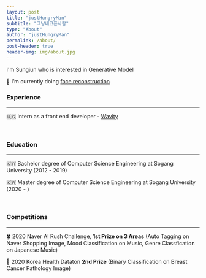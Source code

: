 ```yaml
---
layout: post
title: "justHungryMan"
subtitle: "그냥배고픈사람"
type: "About"
author: "justHungryMan"
permalink: /about/
post-header: true
header-img: img/about.jpg
---
```


I'm Sungjun who is interested in Generative Model

🌱 I’m currently doing [face reconstruction](https://github.com/justHungryMan/face_reconstruction)

### Experience

---

🇺🇸 Intern as a front end developer - [Wavity](https://www.wavity.com)

<br />

### Education

---

🇰🇷 Bachelor degree of Computer Science Engineering at Sogang University (2012 - 2019)

🇰🇷 Master degree of Computer Science Engineering at Sogang University (2020 - )

<br />

### Competitions

---

🍀 2020 Naver AI Rush Challenge, **1st Prize on 3 Areas** (Auto Tagging on Naver Shopping Image, Mood Classification on Music, Genre Classfication on Japanese Music)

🔬 2020 Korea Health Dataton **2nd Prize** (Binary Classification on Breast Cancer Pathology Image)


<br />